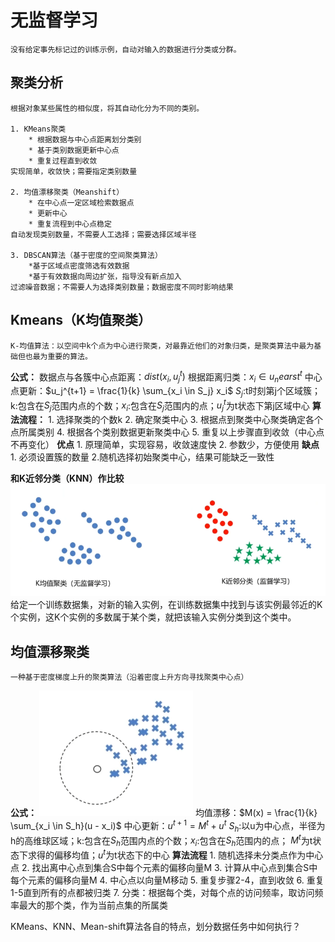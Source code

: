 # 无监督学习
    没有给定事先标记过的训练示例，自动对输入的数据进行分类或分群。

## 聚类分析
    根据对象某些属性的相似度，将其自动化分为不同的类别。
     
    1. KMeans聚类 
        * 根据数据与中心点距离划分类别
        * 基于类别数据更新中心点
        * 重复过程直到收敛
    实现简单，收敛快；需要指定类别数量
    
    2. 均值漂移聚类（Meanshift）
        * 在中心点一定区域检索数据点
        * 更新中心
        * 重复流程到中心点稳定
    自动发现类别数量，不需要人工选择；需要选择区域半径

    3. DBSCAN算法（基于密度的空间聚类算法）
        *基于区域点密度筛选有效数据
        *基于有效数据向周边扩张，指导没有新点加入
    过滤噪音数据；不需要人为选择类别数量；数据密度不同时影响结果

## Kmeans（K均值聚类）
    K-均值算法：以空间中k个点为中心进行聚类，对最靠近他们的对象归类，是聚类算法中最为基础但也最为重要的算法。
**公式：**
    数据点与各簇中心点距离：$dist(x_i, u_j^t)$
    根据距离归类：$x_i \in u_nearst^t$
    中心点更新：$u_j^{t+1} = \frac{1}{k} \sum_{x_i \in S_j} x_i$
$S_j$:t时刻第j个区域簇；k:包含在$S_j$范围内点的个数；$x_i$:包含在$S_j$范围内的点；$u_j^t$为t状态下第j区域中心
    **算法流程：**
    1. 选择聚类的个数k
    2. 确定聚类中心
    3. 根据点到聚类中心聚类确定各个点所属类别
    4. 根据各个类别数据更新聚类中心
    5. 重复以上步骤直到收敛（中心点不再变化）
    **优点**
    1. 原理简单，实现容易，收敛速度快
    2. 参数少，方便使用
    **缺点**
    1. 必须设置簇的数量
    2.随机选择初始聚类中心，结果可能缺乏一致性

**和K近邻分类（KNN）作比较**
![K-means VS Knn](https://raw.githubusercontent.com/PuMpkin-945/my_image/main/Kmeans_KNN.png)
    给定一个训练数据集，对新的输入实例，在训练数据集中找到与该实例最邻近的K个实例，这K个实例的多数属于某个类，就把该输入实例分类到这个类中。

## 均值漂移聚类
    一种基于密度梯度上升的聚类算法（沿着密度上升方向寻找聚类中心点）
**公式：**
![Meanshift](https://raw.githubusercontent.com/PuMpkin-945/my_image/main/Meanshift.png)
    均值漂移：$M(x) = \frac{1}{k} \sum_{x_i \in S_h}(u - x_i)$
    中心更新：$u^{t+1} = M^t + u^t$
$S_h$:以u为中心点，半径为h的高维球区域；k:包含在$S_h$范围内点的个数；$x_i$:包含在$S_h$范围内的点；
$M^t$为t状态下求得的偏移均值；$u^t$为t状态下的中心
     **算法流程**
    1. 随机选择未分类点作为中心点
    2. 找出离中心点到集合S中每个元素的偏移向量M
    3. 计算从中心点到集合S中每个元素的偏移向量M
    4. 中心点以向量M移动
    5. 重复步骤2-4，直到收敛
    6. 重复1-5直到所有的点都被归类
    7. 分类：根据每个类，对每个点的访问频率，取访问频率最大的那个类，作为当前点集的所属类

KMeans、KNN、Mean-shift算法各自的特点，划分数据任务中如何执行？















    